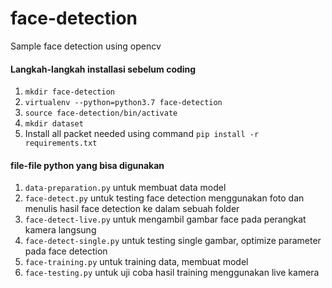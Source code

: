 # face-detection
Sample face detection using opencv

#### Langkah-langkah installasi sebelum coding
1. ```mkdir face-detection```
2. ```virtualenv --python=python3.7 face-detection```
3. ```source face-detection/bin/activate```
3. ```mkdir dataset```
4. Install all packet needed using command ```pip install -r requirements.txt```

#### file-file python yang bisa digunakan
1. `data-preparation.py` untuk membuat data model
2. `face-detect.py` untuk testing face detection menggunakan foto dan menulis hasil face detection ke dalam sebuah folder
3. `face-detect-live.py` untuk mengambil gambar face pada perangkat kamera langsung
4. `face-detect-single.py` untuk testing single gambar, optimize parameter pada face detection
5. `face-training.py` untuk training data, membuat model
6. `face-testing.py` untuk uji coba hasil training menggunakan live kamera